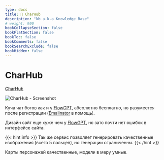 ```yaml
---
type: docs
title: 🔷 CharHub
description: "kb a.k.a Knowledge Base"
# weight: 900
bookCollapseSection: false
bookFlatSection: false
bookToc: false
bookComments: false
bookSearchExclude: false
bookHidden: false
---
```


# CharHub

[CharHub](https://charhub.ai/?sl)

![CharHub - Screenshot](@img/charhub-screenshot.avif)

Куча чат ботов как и у [FlowGPT](../flowgpt), абсолютно бесплатно, но разумеется после регистрации ([Emailnator](../../../fake-person/temp-mail/emailnator/) в помощь).

Дизайн сайт еще хуже чем у [FlowGPT](../flowgpt), но зато почти нет ошибок в интерфейсе сайта.

{{< hint info >}}
Так же сервис позволяет генерировать качественные изображения (всего 5 пальцев), но генерации ограниченны.
{{< /hint >}}

Карты персонажей качественные, модели в меру умные.
